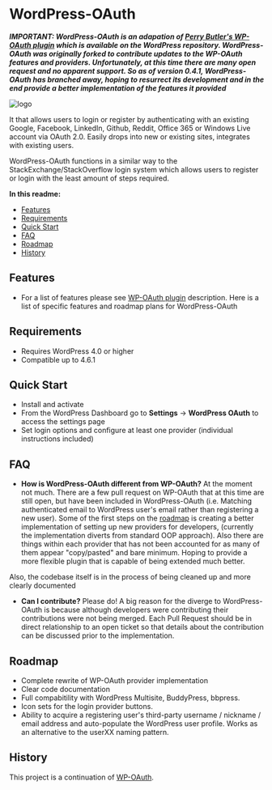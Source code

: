 WordPress-OAuth
========

***IMPORTANT: WordPress-OAuth is an adapation of [Perry Butler's WP-OAuth plugin](https://github.com/perrybutler/WP-OAuth) which is available on the WordPress repository. WordPress-OAuth was originally forked to contribute updates to the WP-OAuth features and providers. Unfortunately, at this time there are many open request and no apparent support. So as of version 0.4.1, WordPress-OAuth has branched away, hoping to resurrect its development and in the end provide a better implementation of the features it provided***

![logo](http://files.glassocean.net/github/wp-oauth-logo.png)

It that allows users to login or register by authenticating with an existing Google, Facebook, LinkedIn, Github, Reddit, Office 365 or Windows Live account via OAuth 2.0. Easily drops into new or existing sites, integrates with existing users.

WordPress-OAuth functions in a similar way to the StackExchange/StackOverflow login system which allows users to register or login with the least amount of steps required.

**In this readme:** 
* [Features](#features)
* [Requirements](#requirements)
* [Quick Start](#quick-start)
* [FAQ](#faq)
* [Roadmap](#roadmap)
* [History](#history)

Features
--------
* For a list of features please see [WP-OAuth plugin](https://github.com/perrybutler/WP-OAuth) description. Here is a list of specific features and roadmap plans for WordPress-OAuth

Requirements
------------
* Requires WordPress 4.0 or higher
* Compatible up to 4.6.1

Quick Start
-----------
* Install and activate
* From the WordPress Dashboard go to **Settings** -> **WordPress OAuth** to access the settings page
* Set login options and configure at least one provider (individual instructions included)

FAQ
---
* **How is WordPress-OAuth different from WP-OAuth?**
At the moment not much. There are a few pull request on WP-OAuth that at this time are still open, but have been included in WordPress-OAuth (i.e. Matching authenticated email to WordPress user's email rather than registering a new user). Some of the first steps on the [roadmap](#roadmap) is creating a better implementation of setting up new providers for developers, (currently the implementation diverts from standard OOP approach). Also there are things within each provider that has not been accounted for as many of them appear "copy/pasted" and bare minimum. Hoping to provide a more flexible plugin that is capable of being extended much better.

Also, the codebase itself is in the process of being cleaned up and more clearly documented

* **Can I contribute?**
Please do! A big reason for the diverge to WordPress-OAuth is because although developers were contributing their contributions were not being merged. Each Pull Request should be in direct relationship to an open ticket so that details about the contribution can be discussed prior to the implementation.

Roadmap
-------
* Complete rewrite of WP-OAuth provider implementation
* Clear code documentation
* Full compabitility with WordPress Multisite, BuddyPress, bbpress.
* Icon sets for the login provider buttons.
* Ability to acquire a registering user's third-party username / nickname / email address and auto-populate the WordPress user profile. Works as an alternative to the userXX naming pattern.

History
-------
This project is a continuation of [WP-OAuth](http://github.com/perrybutler/wp-oauth).

